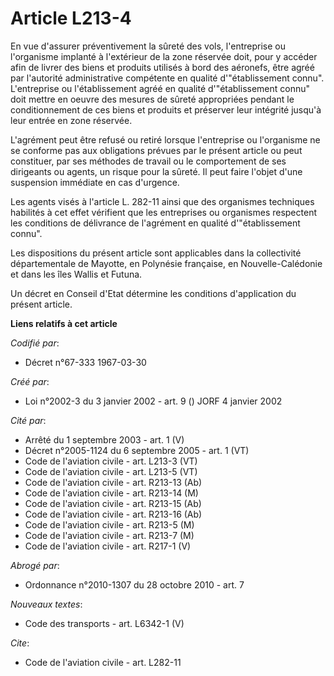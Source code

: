 # Article L213-4

En vue d'assurer préventivement la sûreté des vols, l'entreprise ou l'organisme implanté à l'extérieur de la zone réservée
doit, pour y accéder afin de livrer des biens et produits utilisés à bord des aéronefs, être agréé par l'autorité
administrative compétente en qualité d'"établissement connu". L'entreprise ou l'établissement agréé en qualité
d'"établissement connu" doit mettre en oeuvre des mesures de sûreté appropriées pendant le conditionnement de ces biens et
produits et préserver leur intégrité jusqu'à leur entrée en zone réservée.

L'agrément peut être refusé ou retiré lorsque l'entreprise ou l'organisme ne se conforme pas aux obligations prévues par le
présent article ou peut constituer, par ses méthodes de travail ou le comportement de ses dirigeants ou agents, un risque
pour la sûreté. Il peut faire l'objet d'une suspension immédiate en cas d'urgence.

Les agents visés à l'article L. 282-11 ainsi que des organismes techniques habilités à cet effet vérifient que les
entreprises ou organismes respectent les conditions de délivrance de l'agrément en qualité d'"établissement connu".

Les dispositions du présent article sont applicables dans la collectivité départementale de Mayotte, en Polynésie française,
en Nouvelle-Calédonie et dans les îles Wallis et Futuna.

Un décret en Conseil d'Etat détermine les conditions d'application du présent article.

**Liens relatifs à cet article**

_Codifié par_:

  - Décret n°67-333 1967-03-30

_Créé par_:

  - Loi n°2002-3 du 3 janvier 2002 - art. 9 () JORF 4 janvier 2002

_Cité par_:

  - Arrêté du 1 septembre 2003 - art. 1 (V)
  - Décret n°2005-1124 du 6 septembre 2005 - art. 1 (VT)
  - Code de l'aviation civile - art. L213-3 (VT)
  - Code de l'aviation civile - art. L213-5 (VT)
  - Code de l'aviation civile - art. R213-13 (Ab)
  - Code de l'aviation civile - art. R213-14 (M)
  - Code de l'aviation civile - art. R213-15 (Ab)
  - Code de l'aviation civile - art. R213-16 (Ab)
  - Code de l'aviation civile - art. R213-5 (M)
  - Code de l'aviation civile - art. R213-7 (M)
  - Code de l'aviation civile - art. R217-1 (V)

_Abrogé par_:

  - Ordonnance n°2010-1307 du 28 octobre 2010 - art. 7

_Nouveaux textes_:

  - Code des transports - art. L6342-1 (V)

_Cite_:

  - Code de l'aviation civile - art. L282-11
